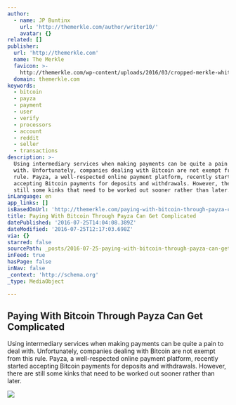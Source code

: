 ```yaml
---
author:
  - name: JP Buntinx
    url: 'http://themerkle.com/author/writer10/'
    avatar: {}
related: []
publisher:
  url: 'http://themerkle.com'
  name: The Merkle
  favicon: >-
    http://themerkle.com/wp-content/uploads/2016/03/cropped-merkle-white-1-192x192.png
  domain: themerkle.com
keywords:
  - bitcoin
  - payza
  - payment
  - user
  - verify
  - processors
  - account
  - reddit
  - seller
  - transactions
description: >-
  Using intermediary services when making payments can be quite a pain to deal
  with. Unfortunately, companies dealing with Bitcoin are not exempt from this
  rule. Payza, a well-respected online payment platform, recently started
  accepting Bitcoin payments for deposits and withdrawals. However, there are
  still some kinks that need to be worked out sooner rather than later.
inLanguage: en
app_links: []
isBasedOnUrl: 'http://themerkle.com/paying-with-bitcoin-through-payza-can-get-complicated/'
title: Paying With Bitcoin Through Payza Can Get Complicated
datePublished: '2016-07-25T14:04:08.389Z'
dateModified: '2016-07-25T12:17:03.698Z'
via: {}
starred: false
sourcePath: _posts/2016-07-25-paying-with-bitcoin-through-payza-can-get-complicated.md
inFeed: true
hasPage: false
inNav: false
_context: 'http://schema.org'
_type: MediaObject

---
```

<article style=""><h1>Paying With Bitcoin Through Payza Can Get Complicated</h1><p>Using intermediary services when making payments can be quite a pain to deal with. Unfortunately, companies dealing with Bitcoin are not exempt from this rule. Payza, a well-respected online payment platform, recently started accepting Bitcoin payments for deposits and withdrawals. However, there are still some kinks that need to be worked out sooner rather than later.</p><img src="http://themerkle.com/wp-content/uploads/2016/07/shutterstock_174602882.jpg" /></article>